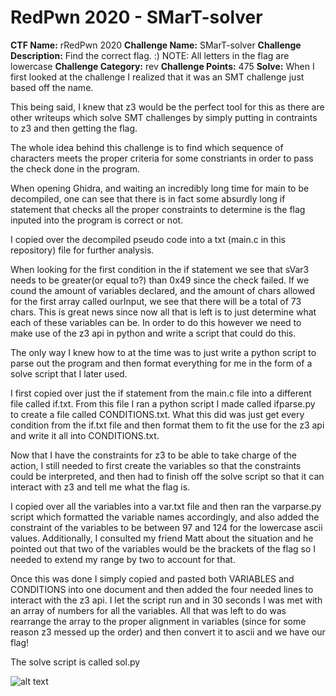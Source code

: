 # RedPwn 2020 - SMarT-solver<br>
**CTF Name:** rRedPwn 2020 
**Challenge Name:** SMarT-solver 
**Challenge Description:**
Find the correct flag. :)
NOTE: All letters in the flag are lowercase
**Challenge Category:** rev
**Challenge Points:** 475
**Solve:**
When I first looked at the challenge I realized that it was an SMT challenge just based off the name.

This being said, I knew that z3 would be the perfect tool for this as there are other writeups which solve SMT challenges by simply putting in contraints to z3 and then getting the flag.

The whole idea behind this challenge is to find which sequence of characters  meets the proper criteria for some constriants in order to pass the check done in the program.

When opening Ghidra, and waiting an incredibly long time for main to be decompiled, one can see that there is in fact some absurdly long if statement that checks all the proper constraints to determine is the flag inputed into the program is correct or not.

I copied over the decompiled pseudo code into a txt (main.c in this repository) file for further analysis.

When looking for the first condition in the if statement we see that sVar3 needs to be greater(or equal to?) than 0x49 since the check failed. If we cound the amount of variables declared, and the amount of chars allowed for the first array called ourInput, we see that there will be a total of 73 chars. This is great news since now all that is left is to just determine what each of these variables can be. In order to do this however we need to make use of the z3 api in python and write a script that could do this.

The only way I knew how to at the time was to just write a python script to parse out the program and then format everything for me in the form of a solve script that I later used.

I first copied over just the if statement from the main.c file into a different file called if.txt. From this file I ran a python script I made called ifparse.py to create a file called CONDITIONS.txt. What this did was just get every condition from the if.txt file and then format them to fit the use for the z3 api and write it all into CONDITIONS.txt.

Now that I have the constraints for z3 to be able to take charge of the action, I still needed to first create the variables so that the constraints could be interpreted, and then had to finish off the solve script so that it can interact with z3 and tell me what the flag is.

I copied over all the variables into a var.txt file and then ran the varparse.py script which formatted the variable names accordingly, and also added the constraint of the variables to be between 97 and 124 for the lowercase ascii values. Additionally, I consulted my friend Matt about the situation and he pointed out that two of the variables would be the brackets of the flag so I needed to extend my range by two to account for that. 

Once this was done I simply copied and pasted both VARIABLES and CONDITIONS into one document and then added the four needed lines to interact with the z3 api.
I let the script run and in 30 seconds I was met with an array of numbers for all the variables. All that was left to do was rearrange the array to the proper alignment in variables (since for some reason z3 messed up the order) and then convert it to ascii and we have our flag!

The solve script is called sol.py

![alt text](https://i.postimg.cc/YSqsJc4v/pic1.png)
